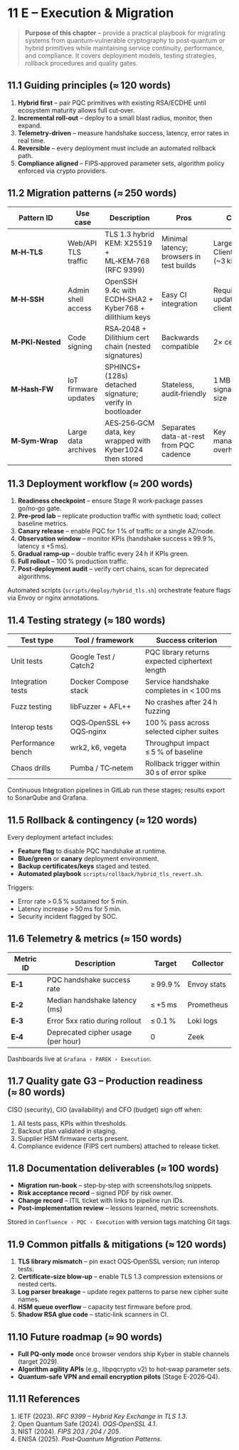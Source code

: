 # 11 E – Execution & Migration

> **Purpose of this chapter** – provide a practical playbook for migrating systems from quantum‑vulnerable cryptography to post‑quantum or hybrid primitives while maintaining service continuity, performance, and compliance.  It covers deployment models, testing strategies, rollback procedures and quality gates.


## 11.1  Guiding principles (≈ 120 words)
1. **Hybrid first** – pair PQC primitives with existing RSA/ECDHE until ecosystem maturity allows full cut‑over.
2. **Incremental roll‑out** – deploy to a small blast radius, monitor, then expand.
3. **Telemetry‑driven** – measure handshake success, latency, error rates in real time.
4. **Reversible** – every deployment must include an automated rollback path.
5. **Compliance aligned** – FIPS‑approved parameter sets, algorithm policy enforced via crypto providers.


## 11.2  Migration patterns (≈ 250 words)
| Pattern ID | Use case              | Description                                                | Pros               | Cons                    |
| ---------- | --------------------- | ---------------------------------------------------------- | ------------------ | ----------------------- |
| **M‑H‑TLS** | Web/API TLS traffic   | TLS 1.3 hybrid KEM: X25519 + ML‑KEM‑768 (RFC 9399)         | Minimal latency; browsers in test builds | Larger ClientHello (~3 kB) |
| **M‑H‑SSH** | Admin shell access    | OpenSSH 9.4c with ECDH‑SHA2 + Kyber768 + dilithium keys    | Easy CI integration | Requires updated clients |
| **M‑PKI‑Nested** | Code signing         | RSA‑2048 + Dilithium cert chain (nested signatures)        | Backwards compatible | 2× cert size            |
| **M‑Hash‑FW** | IoT firmware updates | SPHINCS+ (128s) detached signature; verify in bootloader   | Stateless, audit‑friendly | 1 MB signature size     |
| **M‑Sym‑Wrap** | Large data archives   | AES‑256‑GCM data, key wrapped with Kyber1024 then stored   | Separates data-at-rest from PQC cadence | Key management overhead |


## 11.3  Deployment workflow (≈ 200 words)
1. **Readiness checkpoint** – ensure Stage R work‑package passes go/no‑go gate.
2. **Pre‑prod lab** – replicate production traffic with synthetic load; collect baseline metrics.
3. **Canary release** – enable PQC for 1 % of traffic or a single AZ/node.
4. **Observation window** – monitor KPIs (handshake success ≥ 99.9 %, latency ≤ +5 ms).
5. **Gradual ramp‑up** – double traffic every 24 h if KPIs green.
6. **Full rollout** – 100 % production traffic.
7. **Post‑deployment audit** – verify cert chains, scan for deprecated algorithms.

Automated scripts (`scripts/deploy/hybrid_tls.sh`) orchestrate feature flags via Envoy or nginx annotations.


## 11.4  Testing strategy (≈ 180 words)
| Test type           | Tool / framework           | Success criterion                                    |
| ------------------- | -------------------------- | ---------------------------------------------------- |
| Unit tests          | Google Test / Catch2       | PQC library returns expected ciphertext length       |
| Integration tests   | Docker Compose stack       | Service handshake completes in < 100 ms             |
| Fuzz testing        | libFuzzer + AFL++          | No crashes after 24 h fuzzing                        |
| Interop tests       | OQS‑OpenSSL ↔ OQS‑nginx    | 100 % pass across selected cipher suites            |
| Performance bench   | wrk2, k6, vegeta           | Throughput impact ≤ 5 % of baseline                 |
| Chaos drills        | Pumba / TC‑netem           | Rollback trigger within 30 s of error spike         |

Continuous Integration pipelines in GitLab run these stages; results export to SonarQube and Grafana.


## 11.5  Rollback & contingency (≈ 120 words)
Every deployment artefact includes:
- **Feature flag** to disable PQC handshake at runtime.
- **Blue/green** or **canary** deployment environment.
- **Backup certificates/keys** staged and tested.
- **Automated playbook** `scripts/rollback/hybrid_tls_revert.sh`.

Triggers:
- Error rate > 0.5 % sustained for 5 min.
- Latency increase > 50 ms for 5 min.
- Security incident flagged by SOC.


## 11.6  Telemetry & metrics (≈ 150 words)
| Metric ID | Description                          | Target | Collector  |
| --------- | ------------------------------------ | ------ | ---------- |
| **E‑1**   | PQC handshake success rate           | ≥ 99.9 % | Envoy stats |
| **E‑2**   | Median handshake latency (ms)        | ≤ +5 ms | Prometheus  |
| **E‑3**   | Error 5xx ratio during rollout       | ≤ 0.1 % | Loki logs   |
| **E‑4**   | Deprecated cipher usage (per hour)   | 0       | Zeek        |

Dashboards live at `Grafana › PAREK › Execution`.


## 11.7  Quality gate G3 – Production readiness (≈ 80 words)
CISO (security), CIO (availability) and CFO (budget) sign off when:
1. All tests pass, KPIs within thresholds.
2. Backout plan validated in staging.
3. Supplier HSM firmware certs present.
4. Compliance evidence (FIPS cert numbers) attached to release ticket.


## 11.8  Documentation deliverables (≈ 100 words)
- **Migration run‑book** – step‑by‑step with screenshots/log snippets.
- **Risk acceptance record** – signed PDF by risk owner.
- **Change record** – ITIL ticket with links to pipeline run IDs.
- **Post‑implementation review** – lessons learned, metric screenshots.

Stored in `Confluence › PQC › Execution` with version tags matching Git tags.


## 11.9  Common pitfalls & mitigations (≈ 120 words)
1. **TLS library mismatch** – pin exact OQS‑OpenSSL version; run interop tests.
2. **Certificate‑size blow‑up** – enable TLS 1.3 compression extensions or nested certs.
3. **Log parser breakage** – update regex patterns to parse new cipher suite names.
4. **HSM queue overflow** – capacity test firmware before prod.
5. **Shadow RSA glue code** – static‑link scanners in CI.


## 11.10  Future roadmap (≈ 90 words)
- **Full PQ‑only mode** once browser vendors ship Kyber in stable channels (target 2029).
- **Algorithm agility APIs** (e.g., libpqcrypto v2) to hot‑swap parameter sets.
- **Quantum‑safe VPN and email encryption pilots** (Stage E‑2026‑Q4).


## 11.11  References
1. IETF (2023). *RFC 9399 – Hybrid Key Exchange in TLS 1.3*.
2. Open Quantum Safe (2024). *OQS‑OpenSSL 4.1*.
3. NIST (2024). *FIPS 203 / 204 / 205*.
4. ENISA (2025). *Post‑Quantum Migration Patterns*.



